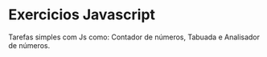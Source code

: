# Exercicios Javascript
 Tarefas simples com Js como: Contador de números, Tabuada e Analisador de números.
